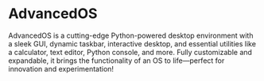 # AdvancedOS
AdvancedOS is a cutting-edge Python-powered desktop environment with a sleek GUI, dynamic taskbar, interactive desktop, and essential utilities like a calculator, text editor, Python console, and more. Fully customizable and expandable, it brings the functionality of an OS to life—perfect for innovation and experimentation!
